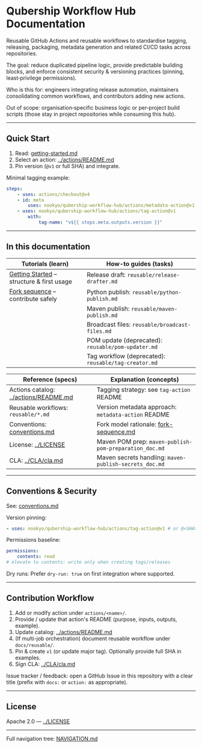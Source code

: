 # Qubership Workflow Hub Documentation

Reusable GitHub Actions and reusable workflows to standardise tagging, releasing, packaging, metadata generation and related CI/CD tasks across repositories.

The goal: reduce duplicated pipeline logic, provide predictable building blocks, and enforce consistent security & versioning practices (pinning, least‑privilege permissions).

Who is this for: engineers integrating release automation, maintainers consolidating common workflows, and contributors adding new actions.

Out of scope: organisation‑specific business logic or per‑project build scripts (those stay in project repositories while consuming this hub).

---

## Quick Start

1. Read: [getting-started.md](getting-started.md)
2. Select an action: [../actions/README.md](../actions/README.md)
3. Pin version (`@v1` or full SHA) and integrate.

Minimal tagging example:

```yaml
steps:
	- uses: actions/checkout@v4
	- id: meta
		uses: nookyo/qubership-workflow-hub/actions/metadata-action@v1
	- uses: nookyo/qubership-workflow-hub/actions/tag-action@v1
		with:
			tag-name: "v${{ steps.meta.outputs.version }}"
```

---

## In this documentation

| Tutorials (learn)                                               | How-to guides (tasks)                                |
| --------------------------------------------------------------- | ---------------------------------------------------- |
| [Getting Started](getting-started.md) – structure & first usage | Release draft: `reusable/release-drafter.md`         |
| [Fork sequence](fork-sequence.md) – contribute safely           | Python publish: `reusable/python-publish.md`         |
|                                                                 | Maven publish: `reusable/maven-publish.md`           |
|                                                                 | Broadcast files: `reusable/broadcast-files.md`       |
|                                                                 | POM update (deprecated): `reusable/pom-updater.md`   |
|                                                                 | Tag workflow (deprecated): `reusable/tag-creator.md` |

| Reference (specs)                                             | Explanation (concepts)                                     |
| ------------------------------------------------------------- | ---------------------------------------------------------- |
| Actions catalog: [../actions/README.md](../actions/README.md) | Tagging strategy: see `tag-action` README                  |
| Reusable workflows: `reusable/*.md`                           | Version metadata approach: `metadata-action` README        |
| Conventions: [conventions.md](conventions.md)                 | Fork model rationale: [fork-sequence.md](fork-sequence.md) |
| License: [../LICENSE](../LICENSE)                             | Maven POM prep: `maven-publish-pom-preparation_doc.md`     |
| CLA: [../CLA/cla.md](../CLA/cla.md)                           | Maven secrets handling: `maven-publish-secrets_doc.md`     |

---

## Conventions & Security

See: [conventions.md](conventions.md)

Version pinning:

```yaml
- uses: nookyo/qubership-workflow-hub/actions/tag-action@v1 # or @<SHA>
```

Permissions baseline:

```yaml
permissions:
	contents: read
# elevate to contents: write only when creating tags/releases
```

Dry runs: Prefer `dry-run: true` on first integration where supported.

---

## Contribution Workflow

1. Add or modify action under `actions/<name>/`.
2. Provide / update that action's README (purpose, inputs, outputs, example).
3. Update catalog: [../actions/README.md](../actions/README.md)
4. (If multi-job orchestration) document reusable workflow under `docs/reusable/`.
5. Pin & create `v1` (or update major tag). Optionally provide full SHA in examples.
6. Sign CLA: [../CLA/cla.md](../CLA/cla.md)

Issue tracker / feedback: open a GitHub Issue in this repository with a clear title (prefix with `docs:` or `action:` as appropriate).

---

## License

Apache 2.0 — [../LICENSE](../LICENSE)

---

Full navigation tree: [NAVIGATION.md](NAVIGATION.md)
